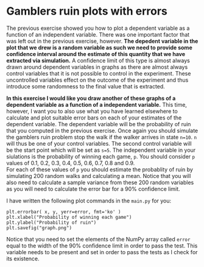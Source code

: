 # Gamblers ruin plots with errors

The previous exercise showed you how to plot a dependent variable as a function of an independent variable.  There was one important factor that was left out in the previous exercise, however.  __The depedent variable in the plot that we drew is a random variable as such we need to provide some confidence interval around the estimate of this quantity that we have extracted via simulation.__  A confidence limit of this type is almost always drawn around dependent variables in graphs as there are almost always control variables that it is not possible to control in the experiment. These uncontrolled variables effect on the outcome of the experiment and thus introduce some randomness to the final value that is extracted.  

__In this exercise I would like you draw another of these graphs of a dependent variable as a function of a independent variable.__  This time, however, I want you to also use what you have learned elsewhere to calculate and plot suitable error bars on each of your estimates of the dependent variable.  The dependent variable will be the probability of ruin that you computed in the previous exercise.  Once again you should simulate the gamblers ruin problem stop the walk if the walker arrives in state `n=10`.  `n` will thus be one of your control variables.  The second control variable will be the start point which will be set as `s=5`.  The independent variable in your siulations is the probability of winning each game, `p`.  You should consider `p` values of 0.1, 0.2, 0.3, 0.4, 0.5, 0.6, 0.7, 0.8 and 0.9.  
For each of these values of `p` you should estimate the probablity of ruin by simulating 200 random walks and calculating a mean.  Notice that you will also need to calculate a sample variance from these 200 random variables as you will need to calculate the error bar for a 90% confidence limit.

I have written the following plot commands in the `main.py` for you:

````
plt.errorbar( x, y, yerr=error, fmt='ko' )
plt.xlabel("Probability of winning each game")
plt.ylabel("Probability of ruin")
plt.savefig("graph.png")
````

Notice that you need to set the elements of the NumPy array called `error` equal to the width of the 90% confidence limit in order to pass the test.  This variable needs to be present and set in order to pass the tests as I check for its existence.
